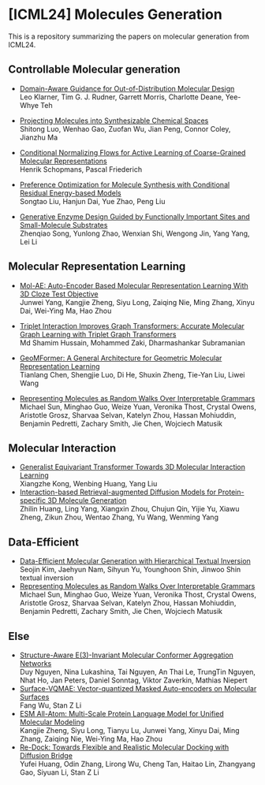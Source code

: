 # [ICML24] Molecules Generation

This is a repository summarizing the papers on molecular generation from ICML24.

## Controllable Molecular generation

- [Domain-Aware Guidance for Out-of-Distribution Molecular Design](https://icml.cc/virtual/2024/poster/34850)          
  Leo Klarner, Tim G. J. Rudner, Garrett Morris, Charlotte Deane, Yee-Whye Teh

- [Projecting Molecules into Synthesizable Chemical Spaces](https://icml.cc/virtual/2024/poster/32903)          
  Shitong Luo, Wenhao Gao, Zuofan Wu, Jian Peng, Connor Coley, Jianzhu Ma

- [Conditional Normalizing Flows for Active Learning of Coarse-Grained Molecular Representations](https://icml.cc/virtual/2024/poster/34214)          
  Henrik Schopmans, Pascal Friederich

- [Preference Optimization for Molecule Synthesis with Conditional Residual Energy-based Models](https://icml.cc/virtual/2024/poster/33088)          
  Songtao Liu, Hanjun Dai, Yue Zhao, Peng Liu

- [Generative Enzyme Design Guided by Functionally Important Sites and Small-Molecule Substrates](https://icml.cc/virtual/2024/poster/34767)          
  Zhenqiao Song, Yunlong Zhao, Wenxian Shi, Wengong Jin, Yang Yang, Lei Li

  

## Molecular Representation Learning

- [Mol-AE: Auto-Encoder Based Molecular Representation Learning With 3D Cloze Test Objective](https://icml.cc/virtual/2024/poster/33340)    
  Junwei Yang, Kangjie Zheng, Siyu Long, Zaiqing Nie, Ming Zhang, Xinyu Dai, Wei-Ying Ma, Hao Zhou

- [Triplet Interaction Improves Graph Transformers: Accurate Molecular Graph Learning with Triplet Graph Transformers](https://icml.cc/virtual/2024/poster/33355)          
  Md Shamim Hussain, Mohammed Zaki, Dharmashankar Subramanian

- [GeoMFormer: A General Architecture for Geometric Molecular Representation Learning](https://icml.cc/virtual/2024/poster/33785)          
  Tianlang Chen, Shengjie Luo, Di He, Shuxin Zheng, Tie-Yan Liu, Liwei Wang

- [Representing Molecules as Random Walks Over Interpretable Grammars](https://icml.cc/virtual/2024/poster/33427)          
  Michael Sun, Minghao Guo, Weize Yuan, Veronika Thost, Crystal Owens, Aristotle Grosz, Sharvaa Selvan, Katelyn Zhou, Hassan Mohiuddin, Benjamin Pedretti, Zachary Smith, Jie Chen, Wojciech Matusik

  

## Molecular Interaction

- [Generalist Equivariant Transformer Towards 3D Molecular Interaction Learning](https://icml.cc/virtual/2024/poster/33549)          
  Xiangzhe Kong, Wenbing Huang, Yang Liu
- [Interaction-based Retrieval-augmented Diffusion Models for Protein-specific 3D Molecule Generation](https://icml.cc/virtual/2024/poster/33484)          
  Zhilin Huang, Ling Yang, Xiangxin Zhou, Chujun Qin, Yijie Yu, Xiawu Zheng, Zikun Zhou, Wentao Zhang, Yu Wang, Wenming Yang



## Data-Efficient

- [Data-Efficient Molecular Generation with Hierarchical Textual Inversion](https://icml.cc/virtual/2024/poster/34851)          
  Seojin Kim, Jaehyun Nam, Sihyun Yu, Younghoon Shin, Jinwoo Shin
  textual inversion
- [Representing Molecules as Random Walks Over Interpretable Grammars](https://icml.cc/virtual/2024/poster/33427)          
  Michael Sun, Minghao Guo, Weize Yuan, Veronika Thost, Crystal Owens, Aristotle Grosz, Sharvaa Selvan, Katelyn Zhou, Hassan Mohiuddin, Benjamin Pedretti, Zachary Smith, Jie Chen, Wojciech Matusik



## Else

- [Structure-Aware E(3)-Invariant Molecular Conformer Aggregation Networks](https://icml.cc/virtual/2024/poster/33000)          
  Duy Nguyen, Nina Lukashina, Tai Nguyen, An Thai Le, TrungTin Nguyen, Nhat Ho, Jan Peters, Daniel Sonntag, Viktor Zaverkin, Mathias Niepert
- [Surface-VQMAE: Vector-quantized Masked Auto-encoders on Molecular Surfaces](https://icml.cc/virtual/2024/poster/32884)          
  Fang Wu, Stan Z Li
- [ESM All-Atom: Multi-Scale Protein Language Model for Unified Molecular Modeling](https://icml.cc/virtual/2024/poster/35119)          
  Kangjie Zheng, Siyu Long, Tianyu Lu, Junwei Yang, Xinyu Dai, Ming Zhang, Zaiqing Nie, Wei-Ying Ma, Hao Zhou
- [Re-Dock: Towards Flexible and Realistic Molecular Docking with Diffusion Bridge](https://icml.cc/virtual/2024/poster/34081)          
  Yufei Huang, Odin Zhang, Lirong Wu, Cheng Tan, Haitao Lin, Zhangyang Gao, Siyuan Li, Stan Z Li
